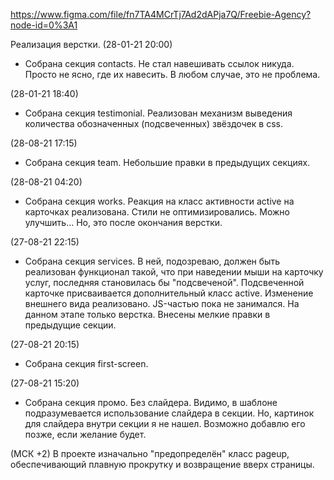 https://www.figma.com/file/fn7TA4MCrTj7Ad2dAPja7Q/Freebie-Agency?node-id=0%3A1

Реализация верстки.
(28-01-21 20:00)
- Собрана секция contacts. Не стал навешивать ссылок никуда. Просто не ясно, где их навесить. В любом случае, это не проблема.

(28-01-21 18:40)
- Собрана секция testimonial. Реализован механизм выведения количества обозначенных (подсвеченных) звёздочек в css.

(28-08-21 17:15)
- Собрана секция team. Небольшие правки в предыдущих секциях.

(28-08-21 04:20)
- Собрана секция works. Реакция на класс активности active на карточках реализована. Стили не оптимизировались. Можно улучшить... Но, это после окончания верстки.

(27-08-21 22:15)
- Собрана секция services. В ней, подозреваю, должен быть реализован функционал такой, что при наведении мыши на карточку услуг, последняя становилась бы "подсвеченой". Подсвеченной карточке присваивается дополнительный класс active.
Изменение внешнего вида реализовано. JS-частью пока не занимался. На данном этапе только верстка.
Внесены мелкие правки в предыдущие секции.

(27-08-21 20:15)
- Собрана секция first-screen.

(27-08-21 15:20)
- Собрана секция промо. Без слайдера. Видимо, в шаблоне подразумевается использование слайдера в секции. Но, картинок для слайдера внутри секции я не нашел. Возможно добавлю его позже, если желание будет.

(МСК +2)
В проекте изначально "предопределён" класс pageup, обеспечивающий плавную прокрутку и возвращение вверх страницы.
